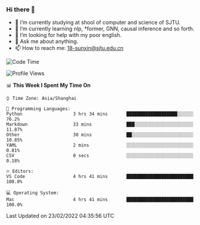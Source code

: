 ### Hi there 👋

<!--
**sunxin000/sunxin000** is a ✨ _special_ ✨ repository because its `README.md` (this file) appears on your GitHub profile.

Here are some ideas to get you started:

- 🔭 I’m currently working on ...
- 🌱 I’m currently learning ...
- 👯 I’m looking to collaborate on ...
- 🤔 I’m looking for help with ...
- 💬 Ask me about ...
- 📫 How to reach me: ...
- 😄 Pronouns: ...
- ⚡ Fun fact: ...
-->
- 🏫 I’m currently studying at shool of computer and science of SJTU.
- 🌱 I’m currently learning nlp, \*former, GNN, causal inference and so forth.
- 🤔 I’m looking for help with my poor english.
- 💬 Ask me about anything.
- 📫 How to reach me: 18-sunxin@sjtu.edu.cn
<!--START_SECTION:waka-->
![Code Time](http://img.shields.io/badge/Code%20Time-90%20hrs%209%20mins-blue)

![Profile Views](http://img.shields.io/badge/Profile%20Views-2-blue)

📊 **This Week I Spent My Time On** 

```text
⌚︎ Time Zone: Asia/Shanghai

💬 Programming Languages: 
Python                   3 hrs 34 mins       ███████████████████░░░░░░   76.2% 
Markdown                 33 mins             ███░░░░░░░░░░░░░░░░░░░░░░   11.87% 
Other                    30 mins             ██░░░░░░░░░░░░░░░░░░░░░░░   10.85% 
YAML                     2 mins              ░░░░░░░░░░░░░░░░░░░░░░░░░   0.81% 
CSV                      0 secs              ░░░░░░░░░░░░░░░░░░░░░░░░░   0.18%

🔥 Editors: 
VS Code                  4 hrs 41 mins       █████████████████████████   100.0%

💻 Operating System: 
Mac                      4 hrs 41 mins       █████████████████████████   100.0%

```


 Last Updated on 23/02/2022 04:35:56 UTC
<!--END_SECTION:waka-->
